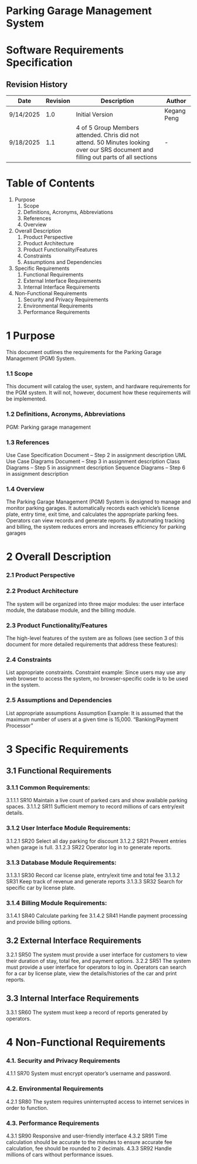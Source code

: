 # Parking Garage Management System

# Software Requirements Specification

## Revision History

| Date      | Revision | Description                                                                                                                         | Author      |
| --------- | -------- | ----------------------------------------------------------------------------------------------------------------------------------- | ----------- |
| 9/14/2025 | 1.0      | Initial Version                                                                                                                     | Kegang Peng |
| 9/18/2025 | 1.1      | 4 of 5 Group Members attended. Chris did not attend. 50 Minutes looking over our SRS document and filling out parts of all sections | -           |

# Table of Contents

1. Purpose
   1. Scope
   2. Definitions, Acronyms, Abbreviations
   3. References
   4. Overview
2. Overall Description
   1. Product Perspective
   2. Product Architecture
   3. Product Functionality/Features
   4. Constraints
   5. Assumptions and Dependencies
3. Specific Requirements
   1. Functional Requirements
   2. External Interface Requirements
   3. Internal Interface Requirements
4. Non-Functional Requirements
   1. Security and Privacy Requirements
   2. Environmental Requirements
   3. Performance Requirements

# 1 Purpose

This document outlines the requirements for the Parking Garage Management (PGM) System.

### 1.1 Scope

This document will catalog the user, system, and hardware requirements for the PGM system. It will not, however, document how these requirements will be implemented.

### 1.2 Definitions, Acronyms, Abbreviations

PGM: Parking garage management

### 1.3 References

Use Case Specification Document – Step 2 in assignment description
UML Use Case Diagrams Document – Step 3 in assignment description
Class Diagrams – Step 5 in assignment description
Sequence Diagrams – Step 6 in assignment description

### 1.4 Overview

The Parking Garage Management (PGM) System is designed to manage and monitor parking garages. It automatically records each vehicle’s license plate, entry time, exit time, and calculates the appropriate parking fees. Operators can view records and generate reports. By automating tracking and billing, the system reduces errors and increases efficiency for parking garages

# 2 Overall Description

### 2.1 Product Perspective

### 2.2 Product Architecture

The system will be organized into three major modules: the user interface module, the database module, and the billing module.

### 2.3 Product Functionality/Features

The high-level features of the system are as follows (see section 3 of this document for more detailed requirements that address these features):

### 2.4 Constraints

List appropriate constraints.
Constraint example: Since users may use any web browser to access the system, no browser-specific code is to be used in the system.

### 2.5 Assumptions and Dependencies

List appropriate assumptions
Assumption Example: It is assumed that the maximum number of users at a given time is 15,000.
“Banking/Payment Processor”

# 3 Specific Requirements

## 3.1 Functional Requirements

### 3.1.1 Common Requirements:

3.1.1.1 SR10 Maintain a live count of parked cars and show available parking spaces.
3.1.1.2 SR11 Sufficient memory to record millions of cars entry/exit details.

### 3.1.2 User Interface Module Requirements:

3.1.2.1 SR20 Select all day parking for discount
3.1.2.2 SR21 Prevent entries when garage is full.
3.1.2.3 SR22 Operator log in to generate reports.

### 3.1.3 Database Module Requirements:

3.1.3.1 SR30 Record car license plate, entry/exit time and total fee
3.1.3.2 SR31 Keep track of revenue and generate reports
3.1.3.3 SR32 Search for specific car by license plate.

### 3.1.4 Billing Module Requirements:

3.1.4.1 SR40 Calculate parking fee
3.1.4.2 SR41 Handle payment processing and provide billing options.

## 3.2 External Interface Requirements

3.2.1 SR50 The system must provide a user interface for customers to view their duration of stay, total fee, and payment options.
3.2.2 SR51 The system must provide a user interface for operators to log in. Operators can search for a car by license plate, view the details/histories of the car and print reports.

## 3.3 Internal Interface Requirements

3.3.1 SR60 The system must keep a record of reports generated by operators.

# 4 Non-Functional Requirements

### 4.1. Security and Privacy Requirements

4.1.1 SR70 System must encrypt operator’s username and password.

### 4.2. Environmental Requirements

4.2.1 SR80 The system requires uninterrupted access to internet services in order to function.

### 4.3. Performance Requirements

4.3.1 SR90 Responsive and user-friendly interface
4.3.2 SR91 Time calculation should be accurate to the minutes to ensure accurate fee calculation, fee should be rounded to 2 decimals.
4.3.3 SR92 Handle millions of cars without performance issues.
